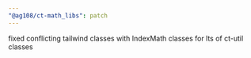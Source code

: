 ```yaml
---
"@ag108/ct-math_libs": patch
---
```


fixed conflicting tailwind classes with IndexMath classes for lts of ct-util classes
